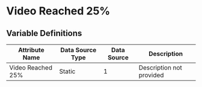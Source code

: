 # Video Reached 25%

### 

## Variable Definitions

| Attribute Name|Data Source Type|Data Source|Description|
| --- | --- | --- | --- |
|Video Reached 25%|Static|1|Description not provided|



